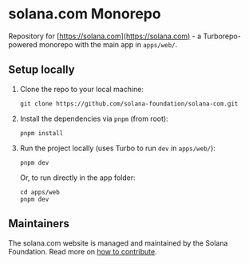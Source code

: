 # solana.com Monorepo

Repository for [https://solana.com](https://solana.com) - a Turborepo-powered
monorepo with the main app in `apps/web/`.

## Setup locally

1. Clone the repo to your local machine:

   ```
   git clone https://github.com/solana-foundation/solana-com.git
   ```

2. Install the dependencies via `pnpm` (from root):

   ```
   pnpm install
   ```

3. Run the project locally (uses Turbo to run `dev` in `apps/web/`):

   ```
   pnpm dev
   ```

   Or, to run directly in the app folder:

   ```
   cd apps/web
   pnpm dev
   ```

## Maintainers

The solana.com website is managed and maintained by the Solana Foundation. Read
more on [how to contribute](apps/web/CONTRIBUTING.md).
